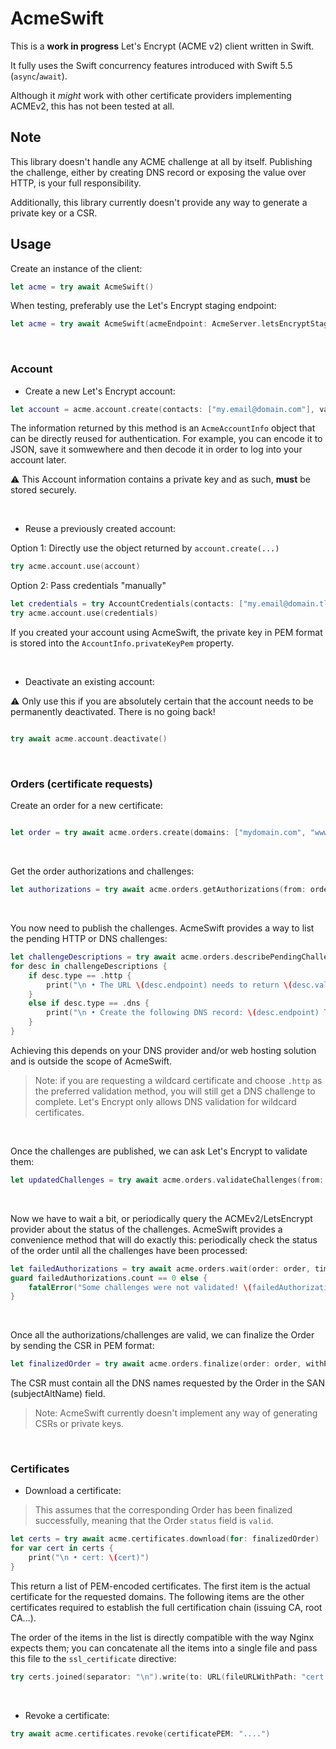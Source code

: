 # AcmeSwift

This is a **work in progress** Let's Encrypt (ACME v2) client written in Swift. 

It fully uses the Swift concurrency features introduced with Swift 5.5 (`async`/`await`).

Although it _might_ work with other certificate providers implementing ACMEv2, this has not been tested at all.


## Note
This library doesn't handle any ACME challenge at all by itself.
Publishing the challenge, either by creating DNS record or exposing the value over HTTP, is your full responsibility. 

Additionally, this library currently doesn't provide any way to generate a private key or a CSR.


## Usage

Create an instance of the client:
```swift
let acme = try await AcmeSwift()

```

When testing, preferably use the Let's Encrypt staging endpoint:
```swift
let acme = try await AcmeSwift(acmeEndpoint: AcmeServer.letsEncryptStaging)

```

<br/>


### Account

- Create a new Let's Encrypt account:

```swift
let account = acme.account.create(contacts: ["my.email@domain.com"], validateTOS: true)
```

The information returned by this method is an `AcmeAccountInfo` object that can be directly reused for authentication. 
For example, you can encode it to JSON, save it somwewhere and then decode it in order to log into your account later.

⚠️ This Account information contains a private key and as such, **must** be stored securely.


<br/>

- Reuse a previously created account:

Option 1: Directly use the object returned by `account.create(...)`
```swift
try acme.account.use(account)
```

Option 2: Pass credentials "manually"
```swift
let credentials = try AccountCredentials(contacts: ["my.email@domain.tld"], pemKey: "private key in PEM format")
try acme.account.use(credentials)
```

If you created your account using AcmeSwift, the private key in PEM format is stored into the `AccountInfo.privateKeyPem` property.

<br/>

- Deactivate an existing account:

⚠️ Only use this if you are absolutely certain that the account needs to be permanently deactivated. There is no going back!

```swift

try await acme.account.deactivate()
```

<br/>


### Orders (certificate requests)

 Create an order for a new certificate:
 
 ```swift
 
 let order = try await acme.orders.create(domains: ["mydomain.com", "www.mydomain.com"])
 ```

<br/>

Get the order authorizations and challenges: 
```swift
let authorizations = try await acme.orders.getAuthorizations(from: order)
```

<br/>

You now need to publish the challenges. AcmeSwift provides a way to list the pending HTTP or DNS challenges:
```swift
let challengeDescriptions = try await acme.orders.describePendingChallenges(from: order, preferring: .http)
for desc in challengeDescriptions {
    if desc.type == .http {
        print("\n • The URL \(desc.endpoint) needs to return \(desc.value)")
    }
    else if desc.type == .dns {
        print("\n • Create the following DNS record: \(desc.endpoint) TXT \(desc.value)")
    }
}
```
Achieving this depends on your DNS provider and/or web hosting solution and is outside the scope of AcmeSwift.
> Note: if you are requesting a wildcard certificate and choose `.http` as the preferred validation method, you will still get a DNS challenge to complete.
Let's Encrypt only allows DNS validation for wildcard certificates.

<br/>

Once the challenges are published, we can ask Let's Encrypt to validate them:
```swift
let updatedChallenges = try await acme.orders.validateChallenges(from: order, preferring: .http)
```

<br/>

Now we have to wait a bit, or periodically query the ACMEv2/LetsEncrypt provider about the status of the challenges.
AcmeSwift provides a convenience method that will do exactly this: periodically check the status of the order until all the challenges have been processed:
```swift
let failedAuthorizations = try await acme.orders.wait(order: order, timeout: 30 /* in seconds*/) 
guard failedAuthorizations.count == 0 else {
    fatalError("Some challenges were not validated! \(failedAuthorizations)")
}
```

<br/>

Once all the authorizations/challenges are valid, we can finalize the Order by sending the CSR in PEM format:
```swift
let finalizedOrder = try await acme.orders.finalize(order: order, withPemCsr: "...")
```
The CSR must contain all the DNS names requested by the Order in the SAN (subjectAltName) field.
> Note: AcmeSwift currently doesn't implement any way of generating CSRs or private keys.


<br/>

### Certificates

- Download a certificate:

> This assumes that the corresponding Order has been finalized successfully, meaning that the Order `status` field is `valid`.

```swift
let certs = try await acme.certificates.download(for: finalizedOrder)
for var cert in certs {
    print("\n • cert: \(cert)")
}
```

This return a list of PEM-encoded certificates. The first item is the actual certificate for the requested domains.
The following items are the other certificates required to establish the full certification chain (issuing CA, root CA...).

The order of the items in the list is directly compatible with the way Nginx expects them; you can concatenate all the items into a single file and pass this file to the `ssl_certificate` directive:
```swift
try certs.joined(separator: "\n").write(to: URL(fileURLWithPath: "cert.pem"), atomically: true, encoding: .utf8)
```

<br/>

- Revoke a certificate:
```swift
try await acme.certificates.revoke(certificatePEM: "....")
```

